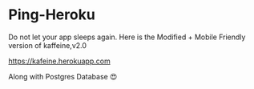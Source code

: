 # Ping-Heroku

Do not let your app sleeps again.
Here is the Modified + Mobile Friendly version of kaffeine,v2.0

https://kafeine.herokuapp.com

Along with Postgres Database 😍
